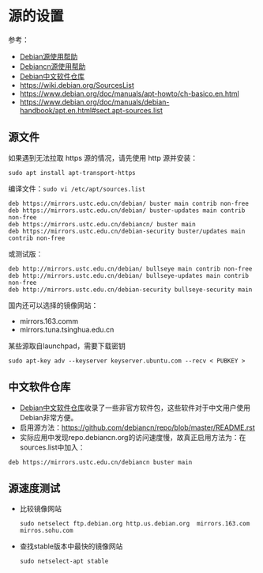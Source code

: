 # 源的设置

参考：

- [Debian源使用帮助](https://mirrors.ustc.edu.cn/help/debian.html)
- [Debiancn源使用帮助](https://mirrors.ustc.edu.cn/help/debiancn.html)
- [Debian中文软件仓库](https://repo.debiancn.org/)
- <https://wiki.debian.org/SourcesList>
- <https://www.debian.org/doc/manuals/apt-howto/ch-basico.en.html>
- <https://www.debian.org/doc/manuals/debian-handbook/apt.en.html#sect.apt-sources.list>

## 源文件
如果遇到无法拉取 https 源的情况，请先使用 http 源并安装：
```
sudo apt install apt-transport-https
```

编译文件：`sudo vi /etc/apt/sources.list`

```
deb https://mirrors.ustc.edu.cn/debian/ buster main contrib non-free
deb https://mirrors.ustc.edu.cn/debian/ buster-updates main contrib non-free
deb https://mirrors.ustc.edu.cn/debiancn/ buster main
deb https://mirrors.ustc.edu.cn/debian-security buster/updates main contrib non-free
```
或测试版：
```
deb http://mirrors.ustc.edu.cn/debian/ bullseye main contrib non-free
deb http://mirrors.ustc.edu.cn/debian/ bullseye-updates main contrib non-free
deb http://mirrors.ustc.edu.cn/debian-security bullseye-security main
```


国内还可以选择的镜像网站：

- mirrors.163.comm
- mirrors.tuna.tsinghua.edu.cn


某些源取自launchpad，需要下载密钥
```
sudo apt-key adv --keyserver keyserver.ubuntu.com --recv < PUBKEY >
```
## 中文软件仓库

- [Debian中文软件仓库](https://repo.debiancn.org)收录了一些非官方软件包，这些软件对于中文用户使用Debian非常方便。
- 启用源方法：https://github.com/debiancn/repo/blob/master/README.rst 
- 实际应用中发现repo.debiancn.org的访问速度慢，故真正启用方法为：在sources.list中加入：
```
deb https://mirrors.ustc.edu.cn/debiancn buster main
```

## 源速度测试

- 比较镜像网站

  `sudo netselect ftp.debian.org http.us.debian.org  mirrors.163.com mirros.sohu.com`

- 查找stable版本中最快的镜像网站

  `sudo netselect-apt stable`

